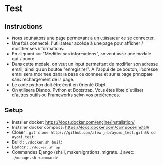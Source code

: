# Test

## Instructions

* Nous souhaitons une page permettant à un utilisateur de se connecter.
* Une fois connecté, l'utilisateur accède à une page pour afficher / modifier ses informations.
* En cliquant sur "Modifier ses informations", on veut avoir une modale qui s'ouvre.
* Dans cette modale,  on veut un input permettant de modifier son adresse email, ainsi qu'un bouton "enregistrer". A l'appui de ce bouton, l'adresse email sera modifiée dans la base de données et sur la page principale sans rechargement de la page.
* Le code python doit être écrit en Orienté Objet.
* On utilisera Django, Python et Bootstrap. Vous êtes libre d'utiliser d'autres outils ou Frameworks selon vos préférences.

## Setup

* Installer docker: https://docs.docker.com/engine/installation/
* Installer docker compose: https://docs.docker.com/compose/install/
* Cloner : `git clone https://github.com/alex-j-b/ayomi_test.git && cd ayomi_test`
* Build : `./docker.sh build`
* Lancer : `./docker.sh up`
* Commandes Django (shell, makemigrations, migrate...) avec: `./manage.sh <command>`
